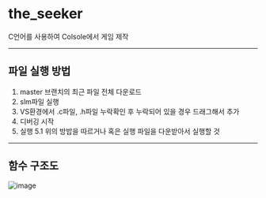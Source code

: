 # the_seeker

C언어를 사용하여 Colsole에서 게임 제작

------------------
## 파일 실행 방법

1. master 브랜치의 최근 파일 전체 다운로드
2. slm파일 실행
3. VS환경에서 .c파일, .h파일 누락확인 후 누락되어 있을 경우 드래그해서 추가
4. 디버깅 시작
5. 실행
5.1 위의 방밥을 따르거나 혹은 실행 파일을 다운받아서 실행할 것
-----------------

## 함수 구조도

![image](https://github.com/ggreing/the_seeker/assets/127379715/015a8faf-a891-477e-99ce-b5c1cf3a7c98)
